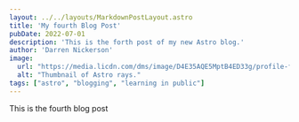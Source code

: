 ```yaml
---
layout: ../../layouts/MarkdownPostLayout.astro
title: 'My fourth Blog Post'
pubDate: 2022-07-01
description: 'This is the forth post of my new Astro blog.'
author: 'Darren Nickerson'
image:
  url: "https://media.licdn.com/dms/image/D4E35AQE5MptB4ED33g/profile-framedphoto-shrink_200_200/0/1690551187353?e=1691971200&v=beta&t=GBOy6aKqjUo9yodMIj5yf0FtAC1-Vm5N0xFfn5MbVxI"
  alt: "Thumbnail of Astro rays."
tags: ["astro", "blogging", "learning in public"]
---
```


This is the fourth blog post



